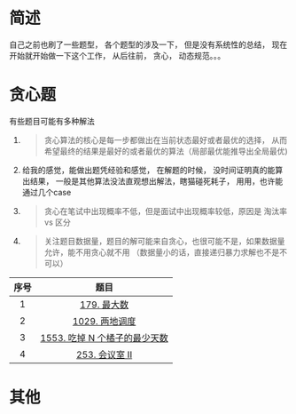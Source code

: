 #  简述
自己之前也刷了一些题型， 各个题型的涉及一下， 但是没有系统性的总结， 现在开始就开始做一下这个工作， 从后往前， 贪心， 动态规范。。。

# 贪心题
有些题目可能有多种解法
1. >贪心算法的核心是每一步都做出在当前状态最好或者最优的选择， 从而希望最终的结果是最好的或者最优的算法（局部最优能推导出全局最优)
2. 给我的感觉，能做出题凭经验和感觉， 在解题的时候， 没时间证明真的能算出结果， 一般是其他算法没法直观想出解法，瞎猫碰死耗子， 用用，也许能通过几个case
3. >贪心在笔试中出现概率不低，但是面试中出现概率较低，原因是 淘汰率 vs 区分
4. >关注题目数据量，题目的解可能来自贪心，也很可能不是，如果数据量允许，能不用贪心就不用 （数据量小的话，直接递归暴力求解也不是不可以）


| 序号 | 题目 |
|:------:|:--------:|
| 1 | [179. 最大数](.\leetcode\1_179_最大数.md)|
| 2 | [1029. 两地调度](.\leetcode\2_1029_两地调度.md)|
| 3 | [1553. 吃掉 N 个橘子的最少天数](.\leetcode\3_1553_吃掉N个橘子的最少天数)|
| 4 | [253. 会议室 II](.\leetcode\4_253._会议室II.md)|

# 其他